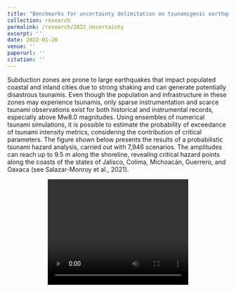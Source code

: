 ```yaml
---
title: "Benchmarks for uncertainty delimitation on tsunamigenic earthquakes source parameters"
collection: research
permalink: /research/2022_Uncertainty
excerpt: ''
date: 2022-01-20
venue: ''
paperurl: ''
citation: '' 
---
```

Subduction zones are prone to large earthquakes that impact populated coastal and inland cities due to strong shaking and can generate potentially disastrous tsunamis. Even though the population and infrastructure in these zones may experience tsunamis, only sparse instrumentation and scarce tsunami observations exist for both historical and instrumental records, especially above Mw8.0 magnitudes. Using ensembles of numerical tsunami simulations, it is possible to estimate the probability of exceedance of tsunami intensity metrics, considering the contribution of critical parameters. The figure shown below presents the results of a probabilistic tsunami hazard analysis, carried out with 7,946 scenarios. The amplitudes can reach up to 9.5 m along the shoreline, revealing critical hazard points along the coasts of the states of Jalisco, Colima, Michoacán, Guerrero, and Oaxaca (see Salazar-Monroy et al., 2021).
<p>   </p>
<center>
<video width="320" height="240" controls="controls">
  <source src="./images/DISPLACEMENT_PT_00.mp4" type="video/mp4">
  Your browser does not support the video tag.
</video>
</center>
<p>   </p>

